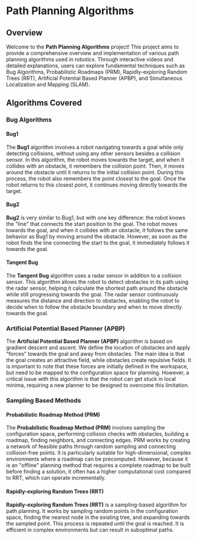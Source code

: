 # Path Planning Algorithms


## Overview

Welcome to the **Path Planning Algorithms** project! This project aims to provide a comprehensive overview and implementation of various path planning algorithms used in robotics. Through interactive videos and detailed explanations, users can explore fundamental techniques such as Bug Algorithms, Probabilistic Roadmaps (PRM), Rapidly-exploring Random Trees (RRT), Artificial Potential Based Planner (APBP), and Simultaneous Localization and Mapping (SLAM).


## Algorithms Covered

### Bug Algorithms

#### Bug1

The **Bug1** algorithm involves a robot navigating towards a goal while only detecting collisions, without using any other sensors besides a collision sensor. In this algorithm, the robot moves towards the target, and when it collides with an obstacle, it remembers the collision point. Then, it moves around the obstacle until it returns to the initial collision point. During this process, the robot also remembers the point closest to the goal. Once the robot returns to this closest point, it continues moving directly towards the target.


#### Bug2

**Bug2** is very similar to Bug1, but with one key difference: the robot knows the "line" that connects the start position to the goal. The robot moves towards the goal, and when it collides with an obstacle, it follows the same behavior as Bug1 by moving around the obstacle. However, as soon as the robot finds the line connecting the start to the goal, it immediately follows it towards the goal.


#### Tangent Bug

The **Tangent Bug** algorithm uses a radar sensor in addition to a collision sensor. This algorithm allows the robot to detect obstacles in its path using the radar sensor, helping it calculate the shortest path around the obstacle while still progressing towards the goal. The radar sensor continuously measures the distance and direction to obstacles, enabling the robot to decide when to follow the obstacle boundary and when to move directly towards the goal.


### Artificial Potential Based Planner (APBP)

The **Artificial Potential Based Planner (APBP)** algorithm is based on gradient descent and ascent. We define the location of obstacles and apply "forces" towards the goal and away from obstacles. The main idea is that the goal creates an attractive field, while obstacles create repulsive fields. It is important to note that these forces are initially defined in the workspace, but need to be mapped to the configuration space for planning. However, a critical issue with this algorithm is that the robot can get stuck in local minima, requiring a new planner to be designed to overcome this limitation.


### Sampling Based Methods

#### Probabilistic Roadmap Method (PRM)

The **Probabilistic Roadmap Method (PRM)** involves sampling the configuration space, performing collision checks with obstacles, building a roadmap, finding neighbors, and connecting edges. PRM works by creating a network of feasible paths through random sampling and connecting collision-free points. It is particularly suitable for high-dimensional, complex environments where a roadmap can be precomputed. However, because it is an "offline" planning method that requires a complete roadmap to be built before finding a solution, it often has a higher computational cost compared to RRT, which can operate incrementally.



#### Rapidly-exploring Random Trees (RRT)

**Rapidly-exploring Random Trees (RRT)** is a sampling-based algorithm for path planning. It works by sampling random points in the configuration space, finding the nearest node in the existing tree, and expanding towards the sampled point. This process is repeated until the goal is reached. It is efficient in complex environments but can result in suboptimal paths.



